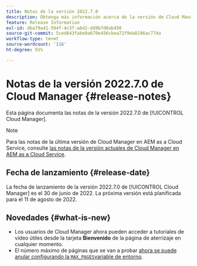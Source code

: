```yaml
---
title: Notas de la versión 2022.7.0
description: Obtenga más información acerca de la versión de Cloud Manager 2022.7.0.
feature: Release Information
exl-id: dba79a41-594f-4c3f-a6d2-dd9b7d0ab450
source-git-commit: 5ced643fabe0a670e456cbea72f9da8196ac774a
workflow-type: tm+mt
source-wordcount: '116'
ht-degree: 91%

---
```


# Notas de la versión 2022.7.0 de Cloud Manager {#release-notes}

Esta página documenta las notas de la versión 2022.7.0 de [!UICONTROL Cloud Manager].

>[!NOTE]
>
>Para las notas de la última versión de Cloud Manager en AEM as a Cloud Service, consulte [las notas de la versión actuales de Cloud Manager en AEM as a Cloud Service](https://experienceleague.adobe.com/es/docs/experience-manager-cloud-service/content/release-notes/cloud-manager/current).

## Fecha de lanzamiento {#release-date}

La fecha de lanzamiento de la versión 2022.7.0 de [!UICONTROL Cloud Manager] es el 30 de junio de 2022. La próxima versión está planificada para el 11 de agosto de 2022.

## Novedades {#what-is-new}

* Los usuarios de Cloud Manager ahora pueden acceder a tutoriales de vídeo útiles desde la tarjeta **Bienvenido** de la página de aterrizaje en cualquier momento.
* El número máximo de páginas que se van a probar [ahora se puede anular configurando la `MAX_PAGES`variable de entorno](/help/using/code-quality-testing.md#crawler).
